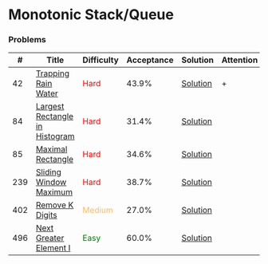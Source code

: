 Monotonic Stack/Queue
===

### Problems
| #   | Title    |   Difficulty | Acceptance |Solution  | Attention |
| --- | --- | --- | --- | --- | --- |
| 42 | [Trapping Rain Water](https://leetcode.com/problems/trapping-rain-water/) | <span style="color:red">Hard</span>   | 43.9% |[Solution](../problems/42.md) | + | 
| 84 | [Largest Rectangle in Histogram](https://leetcode.com/problems/largest-rectangle-in-histogram/) | <span style="color:red">Hard</span> | 31.4% |[Solution](../problems/84.md) | |
| 85 | [Maximal Rectangle](https://leetcode.com/problems/maximal-rectangle/) | <span style="color:red">Hard</span> | 34.6% |[Solution](../problems/85.md) |
| 239 | [Sliding Window Maximum](https://leetcode.com/problems/sliding-window-maximum/) | <span style="color:red">Hard</span>  | 38.7% |[Solution](../problems/239.md)
| 402 |[Remove K Digits](https://leetcode.com/problems/remove-k-digits/) | <span style="color:#FABC60">Medium</span>  | 27.0% |[Solution](../problems/402.md) |
| 496 | [Next Greater Element I](https://leetcode.com/problems/next-greater-element-i/) | <span style="color:green">Easy</span> | 60.0% |[Solution](../problems/496.md) |
